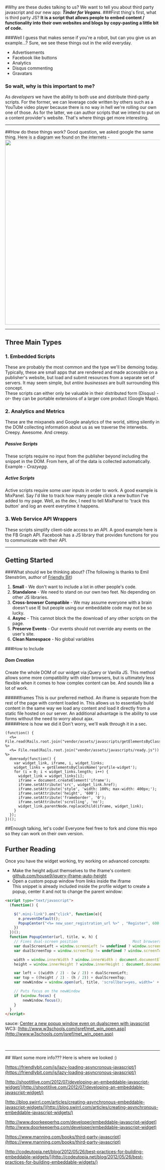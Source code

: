 #Why are these dudes talking to us?
We want to tell you about third party javascript and our new app: ***Tinder for Vegans***. 
###First thing's first, what is third party JS? 
**It is a script that allows people to embed content / functionality into their own websites and blogs by copy-pasting a little bit of code.**

###Well I guess that makes sense if you're a robot, but can you give us an example...?
Sure, we see these things out in the wild everyday.
 
* Advertisements
* Facebook like buttons
* Analytics
* Disqus commenting
* Gravatars

### So wait, why is this important to me?
As *developers* we have the ability to both use and distribute third-party scripts. For the former, we can leverage code written by others such as a YouTube video player because there is no way in hell we're rolling our own one of those. As for the latter, we can author scripts that we intend to put on a content provider's website. That's where things get more interesting. 
<hr>

##How do these things work?
Good question, we asked google the same thing. Here is a diagram we found on the internets - <br>
<img src='./images/3rd_party_diagram.png' height=600 style="align-content:center;">

<hr>

## Three Main Types
### 1. Embedded Scripts
These are probably the most common and the type we'll be demoing today. Typically, these are small apps that are rendered and made accessible on a publisher's website, but load and submit resources from a separate set of servers. It may seem simple, but *entire businesses* are built surrounding this concept. 
<br>
These scripts can either only be valuable in their distributed form (Disqus) -or- they can be portable extensions of a larger core product (Google Maps).
### 2. Analytics and Metrics
These are the mixpanels and Google analytics of the world, sitting silently in the DOM collecting information about us as we traverse the interwebs. Creepy. Awesome. And creepy.

##### Passive Scripts
These scripts require no input from the publisher beyond including the snippet in the DOM. From here, all of the data is collected automatically. Example - *Crazyegg*.  
##### Active Scripts
Active scripts require some user inputs in order to work. A good example is MixPanel. Say I'd like to track how many people click a new button I've added to my page. Well, as the dev, I need to tell MixPanel to 'track this button' and log an event everytime it happens. 

### 3. Web Service API Wrappers
These scripts simplify client-side access to an API. A good example here is the FB Graph API. Facebook has a JS library that provides functions for you to communicate with their API. 

<hr>

## Getting Started
###What should we be thinking about?
(The following is thanks to Emil Stenström, author of [Friendly Bit](https://friendlybit.com))<br>

1. **Small** - We don't want to include a lot in other people's code.
2. **Standalone** - We need to stand on our own two feet. No depending on other JS libraries. 
3. **Cross-browser Compatible** - We may assume everyone with a brain doesn't use IE but people using our embeddable code may not be so lucky. 
4. **Async** - This cannot block the the download of any other scripts on the page. 
5. **Preserve Events** - Our events should not override any events on the user's site.
6. **Clean Namespace** - No global variables

###How to Include

##### Dom Creation
Create the whole DOM of our widget via jQuery or Vanilla JS. This method allows some more compatibility with older browsers, but is ultimately less flexible when it comes to how complex content can be. And sounds like a lot of work. 

#####Iframes
This is our preferred method. An iframe is separate from the rest of the page with content loaded in. This allows us to essentially build content in the same way we load any content and load it directly from a static file hosted on our server. An additional advantage is the ability to use forms without the need to worry about ajax.
<br>
#####Here is how we did it
Don't worry, we'll walk through it in a sec.
```
(function() {
  <%= File.read(Rails.root.join("vendor/assets/javascripts/getElementsByClassName.js")) %>
  <%= File.read(Rails.root.join("vendor/assets/javascripts/ready.js")) %>
  domready(function() {
    var widget_link, iframe, i, widget_links;
    widget_links = getElementsByClassName('profile-widget');
    for (i = 0; i < widget_links.length; i++) {
      widget_link = widget_links[i];
      iframe = document.createElement('iframe');
      iframe.setAttribute('src', widget_link.href);
      iframe.setAttribute('style', 'width: 100%; max-width: 400px;');
      iframe.setAttribute('height', '600');
      iframe.setAttribute('frameborder', '0');
      iframe.setAttribute('scrolling', 'no');
      widget_link.parentNode.replaceChild(iframe, widget_link);
    }
  });
})();
```
##Enough talking, let's code! 
Everyone feel free to fork and clone this repo so they can work on their own version. 

## Further Reading
Once you have the widget working, try working on advanced concepts:
- Make the height adjust themselves to the iframe's content: [github.com/house9/jquery-iframe-auto-height](https://github.com/house9/jquery-iframe-auto-height) 
- Open a custom popup window from links inside the iframe  
 This snippet is already included inside the profile widget to create a popup, center it and not to change the parent window:
```html
<script type="text/javascript">
  (function() {

    $(".mini-link").on("click", function(e){
      e.preventDefault();
      PopupCenter("<%= new_user_registration_url %>" , "Register", 600, 500)
    })
  })();
  function PopupCenter(url, title, w, h) {
    // Fixes dual-screen position                         Most browsers      Firefox
    var dualScreenLeft = window.screenLeft != undefined ? window.screenLeft : screen.left;
    var dualScreenTop = window.screenTop != undefined ? window.screenTop : screen.top;

    width = window.innerWidth ? window.innerWidth : document.documentElement.clientWidth ? document.documentElement.clientWidth : screen.width;
    height = window.innerHeight ? window.innerHeight : document.documentElement.clientHeight ? document.documentElement.clientHeight : screen.height;

    var left = ((width / 2) - (w / 2)) + dualScreenLeft;
    var top = ((height / 2) - (h / 2)) + dualScreenTop;
    var newWindow = window.open(url, title, 'scrollbars=yes, width=' + w + ', height=' + h + ', top=' + top + ', left=' + left);

    // Puts focus on the newWindow
    if (window.focus) {
        newWindow.focus();
    }
  }
</script>
```
sauce: [Center a new popup window even on dualscreen with javascript](http://www.xtf.dk/2011/08/center-new-popup-window-even-on.html) 
WC3: [http://www.w3schools.com/jsref/met_win_open.asp](http://www.w3schools.com/jsref/met_win_open.asp)

<br>
<hr>
## Want some more info??? Here is where we looked :)

[https://friendlybit.com/js/lazy-loading-asyncronous-javascript/](https://friendlybit.com/js/lazy-loading-asyncronous-javascript/)

[http://shootitlive.com/2012/07/developing-an-embeddable-javascript-widget/](http://shootitlive.com/2012/07/developing-an-embeddable-javascript-widget/)

[http://blog.swirrl.com/articles/creating-asynchronous-embeddable-javascript-widgets/](http://blog.swirrl.com/articles/creating-asynchronous-embeddable-javascript-widgets/)

[http://www.doorkeeperhq.com/developer/embeddable-javascript-widget](http://www.doorkeeperhq.com/developer/embeddable-javascript-widget)

[https://www.manning.com/books/third-party-javascript](https://www.manning.com/books/third-party-javascript)

[http://codeutopia.net/blog/2012/05/26/best-practices-for-building-embeddable-widgets/](http://codeutopia.net/blog/2012/05/26/best-practices-for-building-embeddable-widgets/)
